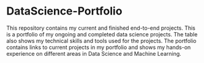 # DataScience-Portfolio
This repository contains my current and finished end-to-end projects.
This is a portfolio of my ongoing and completed data science projects. The table also shows my technical skills and tools used for the projects.
The portfolio contains links to current projects in my portfolio and shows my hands-on experience on different areas in Data Science and Machine Learning.
